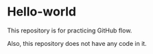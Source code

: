 # Hello-world
This repository is for practicing GitHub flow.

Also, this repository does not have any code in it.
